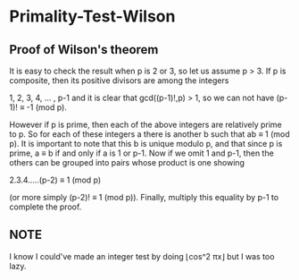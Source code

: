 # Primality-Test-Wilson
## Proof of Wilson's theorem
It is easy to check the result when p is 2 or 3, so let us assume p > 3. If p is composite, then its positive divisors are among the integers

1, 2, 3, 4, ... , p-1
and it is clear that gcd((p-1)!,p) > 1, so we can not have (p-1)! ≡ -1 (mod p).

However if p is prime, then each of the above integers are relatively prime to p. So for each of these integers a there is another b such that ab ≡ 1 (mod p). It is important to note that this b is unique modulo p, and that since p is prime, a ≡ b if and only if a is 1 or p-1. Now if we omit 1 and p-1, then the others can be grouped into pairs whose product is one showing

2.3.4.....(p-2) ≡ 1     (mod p)

(or more simply (p-2)! ≡ 1 (mod p)). Finally, multiply this equality by p-1 to complete the proof. 
## NOTE
I know I could've made an integer test by doing ⌊cos^2 πx⌋ but I was too lazy.
